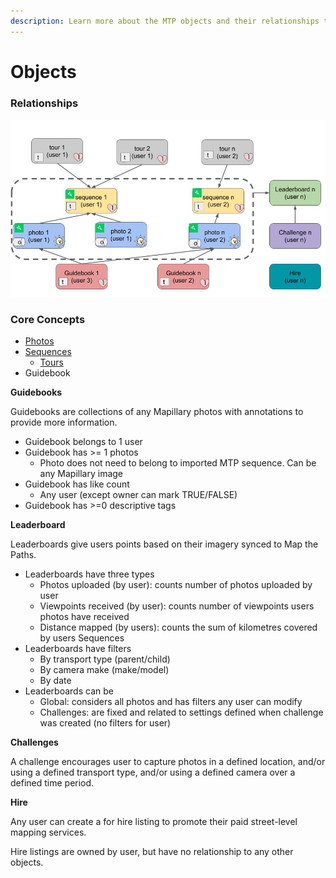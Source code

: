 ```yaml
---
description: Learn more about the MTP objects and their relationships to each other...
---
```


# Objects

### Relationships

![MTP Relationships](../../../.gitbook/assets/explorer-v2-diagrams-3-.jpg)

### Core Concepts

* [Photos](photos.md)
* [Sequences](sequences.md#overview)
  * [Tours](sequences.md#tours)
* Guidebook

**Guidebooks**

Guidebooks are collections of any Mapillary photos with annotations to provide more information.

* Guidebook belongs to 1 user
* Guidebook has &gt;= 1 photos
  * Photo does not need to belong to imported MTP sequence. Can be any Mapillary image
* Guidebook has like count
  * Any user \(except owner can mark TRUE/FALSE\)
* Guidebook has &gt;=0 descriptive tags

**Leaderboard**

Leaderboards give users points based on their imagery synced to Map the Paths.

* Leaderboards have three types
  * Photos uploaded \(by user\): counts number of photos uploaded by user
  * Viewpoints received \(by user\): counts number of viewpoints users photos have received
  * Distance mapped \(by users\): counts the sum of kilometres covered by users Sequences
* Leaderboards have filters
  * By transport type \(parent/child\)
  * By camera make \(make/model\)
  * By date
* Leaderboards can be
  * Global: considers all photos and has filters any user can modify
  * Challenges: are fixed and related to settings defined when challenge was created \(no filters for user\)

**Challenges**

A challenge encourages user to capture photos in a defined location, and/or using a defined transport type,  and/or using a defined camera over a defined time period.

**Hire**

Any user can create a for hire listing to promote their paid street-level mapping services.

Hire listings are owned by user, but have no relationship to any other objects.

